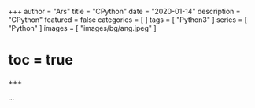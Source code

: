 +++
author = "Ars"
title = "CPython"
date = "2020-01-14"
description = "CPython"
featured = false
categories = [
]
tags = [
  "Python3"
]
series = [
  "Python"
]
images = [
  "images/bg/ang.jpeg"
]
# toc = true
+++

...

